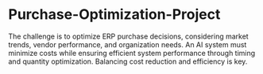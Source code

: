 # Purchase-Optimization-Project
The challenge is to optimize ERP purchase decisions, considering market trends, vendor performance, and organization needs. An AI system must minimize costs while ensuring efficient system performance through timing and quantity optimization. Balancing cost reduction and efficiency is key.
